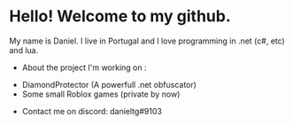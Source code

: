 # Hello! Welcome to my github.

My name is Daniel. 
I live in Portugal and I love programming in .net (c#, etc) and lua.

* About the project I'm working on :
 - DiamondProtector (A powerfull .net obfuscator)
 - Some small Roblox games (private by now)

* Contact me on discord: danieltg#9103
